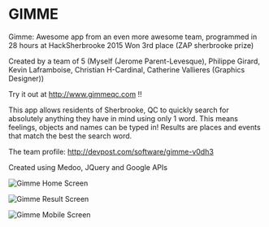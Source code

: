 # GIMME
Gimme: Awesome app from an even more awesome team, programmed in 28 hours at HackSherbrooke 2015
Won 3rd place (ZAP sherbrooke prize)

Created by a team of 5 (Myself (Jerome Parent-Levesque), Philippe Girard, Kevin Laframboise, Christian H-Cardinal, Catherine Vallieres (Graphics Designer))

Try it out at http://www.gimmeqc.com !!

This app allows residents of Sherbrooke, QC to quickly search for absolutely anything they have in mind using only 1 word. This means feelings, objects and names can be typed in! Results are places and events that match the best the search word.

The team profile:
http://devpost.com/software/gimme-v0dh3

Created using Medoo, JQuery and Google APIs

![Gimme Home Screen](http://www.nodynotes.com/demo_imgs/gimme_home.png)

![Gimme Result Screen](http://www.nodynotes.com/demo_imgs/gimme_result.png)

![Gimme Mobile Screen](http://www.nodynotes.com/demo_imgs/gimme_mobile.png)
